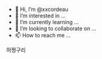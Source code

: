 - 👋 Hi, I’m @xxcordeau
- 👀 I’m interested in ...
- 🌱 I’m currently learning ...
- 💞️ I’m looking to collaborate on ...
- 📫 How to reach me ...

<!---
xxcordeau/xxcordeau is a ✨ special ✨ repository because its `README.md` (this file) appears on your GitHub profile.
You can click the Preview link to take a look at your changes.
--->
허쩡구리
